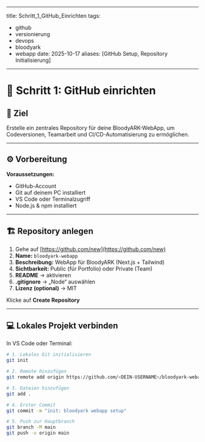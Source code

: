 

---
title: Schritt_1_GitHub_Einrichten
tags:
  - github
  - versionierung
  - devops
  - bloodyark
  - webapp
date: 2025-10-17
aliases: [GitHub Setup, Repository Initialisierung]
---

# 🧭 Schritt 1: GitHub einrichten

## 🎯 Ziel  
Erstelle ein zentrales Repository für deine BloodyARK-WebApp, um Codeversionen, Teamarbeit und CI/CD-Automatisierung zu ermöglichen.

---

## ⚙️ Vorbereitung

**Voraussetzungen:**
- GitHub-Account  
- Git auf deinem PC installiert  
- VS Code oder Terminalzugriff  
- Node.js & npm installiert  

---

## 🏗️ Repository anlegen

1. Gehe auf [https://github.com/new](https://github.com/new)  
2. **Name:** `bloodyark-webapp`  
3. **Beschreibung:** WebApp für BloodyARK (Next.js + Tailwind)  
4. **Sichtbarkeit:** Public (für Portfolio) oder Private (Team)  
5. **README** → aktivieren  
6. **.gitignore** → „Node“ auswählen  
7. **Lizenz (optional)** → MIT  

Klicke auf **Create Repository**

---

## 💻 Lokales Projekt verbinden

In VS Code oder Terminal:

```bash
# 1. Lokales Git initialisieren
git init

# 2. Remote hinzufügen
git remote add origin https://github.com/<DEIN-USERNAME>/bloodyark-webapp.git

# 3. Dateien hinzufügen
git add .

# 4. Erster Commit
git commit -m "init: bloodyark webapp setup"

# 5. Push zur Hauptbranch
git branch -M main
git push -u origin main
```
